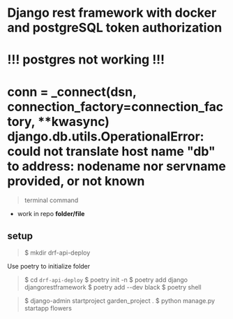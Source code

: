 # Django rest framework with docker and postgreSQL token authorization


# !!! postgres not working !!!
#     conn = _connect(dsn, connection_factory=connection_factory, **kwasync) django.db.utils.OperationalError: could not translate host name "db" to address: nodename nor servname provided, or not known
> terminal command
- work in repo
**folder/file**

## setup
> $ mkdir drf-api-deploy

Use poetry to initialize folder 

> $ cd `drf-api-deploy` 
> $ poetry init -n 
> $ poetry add django djangorestframework 
> $ poetry add --dev black 
> $ poetry shell 

> $ django-admin startproject garden_project .
> $ python manage.py startapp flowers

